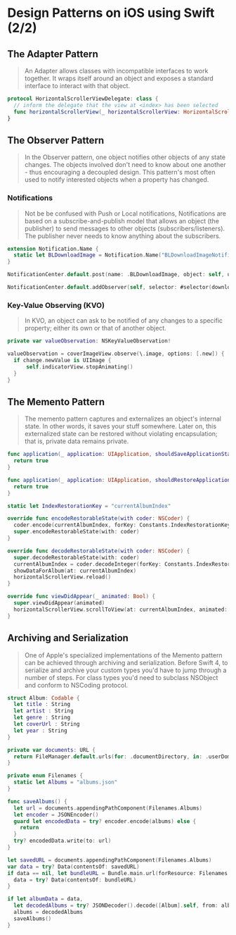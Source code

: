 # Design Patterns on iOS using Swift (2/2)


## The Adapter Pattern

> An Adapter allows classes with incompatible interfaces to work together. It wraps itself around an object and exposes a standard interface to interact with that object.

~~~swift
protocol HorizontalScrollerViewDelegate: class {
  // inform the delegate that the view at <index> has been selected
  func horizontalScrollerView(_ horizontalScrollerView: HorizontalScrollerView, didSelectViewAt index: Int)
}
~~~

## The Observer Pattern

> In the Observer pattern, one object notifies other objects of any state changes. The objects involved don't need to know about one another - thus encouraging a decoupled design. This pattern's most often used to notify interested objects when a property has changed.

### Notifications

> Not be be confused with Push or Local notifications, Notifications are based on a subscribe-and-publish model that allows an object (the publisher) to send messages to other objects (subscribers/listeners). The publisher never needs to know anything about the subscribers.

~~~swift
extension Notification.Name {
  static let BLDownloadImage = Notification.Name("BLDownloadImageNotification")
}
~~~

~~~swift
NotificationCenter.default.post(name: .BLDownloadImage, object: self, userInfo: ["imageView": coverImageView, "coverUrl" : coverUrl])
~~~

~~~swift
NotificationCenter.default.addObserver(self, selector: #selector(downloadImage(with:)), name: .BLDownloadImage, object: nil)
~~~


### Key-Value Observing (KVO)

> In KVO, an object can ask to be notified of any changes to a specific property; either its own or that of another object.

~~~swift
private var valueObservation: NSKeyValueObservation!
~~~

~~~swift
valueObservation = coverImageView.observe(\.image, options: [.new]) { [unowned self] observed, change in
  if change.newValue is UIImage {
      self.indicatorView.stopAnimating()
  }
}
~~~


## The Memento Pattern

> The memento pattern captures and externalizes an object's internal state. In other words, it saves your stuff somewhere. Later on, this externalized state can be restored without violating encapsulation; that is, private data remains private.

~~~swift
func application(_ application: UIApplication, shouldSaveApplicationState coder: NSCoder) -> Bool {
  return true
}

func application(_ application: UIApplication, shouldRestoreApplicationState coder: NSCoder) -> Bool {
  return true
}
~~~

~~~swift
static let IndexRestorationKey = "currentAlbumIndex"
~~~

~~~swift
override func encodeRestorableState(with coder: NSCoder) {
  coder.encode(currentAlbumIndex, forKey: Constants.IndexRestorationKey)
  super.encodeRestorableState(with: coder)
}

override func decodeRestorableState(with coder: NSCoder) {
  super.decodeRestorableState(with: coder)
  currentAlbumIndex = coder.decodeInteger(forKey: Constants.IndexRestorationKey)
  showDataForAlbum(at: currentAlbumIndex)
  horizontalScrollerView.reload()
}
~~~

~~~swift
override func viewDidAppear(_ animated: Bool) {
  super.viewDidAppear(animated)
  horizontalScrollerView.scrollToView(at: currentAlbumIndex, animated: false)
}
~~~

## Archiving and Serialization

> One of Apple's specialized implementations of the Memento pattern can be achieved through archiving and serialization. Before Swift 4, to serialize and archive your custom types you'd have to jump through a number of steps. For class types you'd need to subclass NSObject and conform to NSCoding protocol.

~~~swift
struct Album: Codable {
  let title : String
  let artist : String
  let genre : String
  let coverUrl : String
  let year : String
}
~~~

~~~swift
private var documents: URL {
  return FileManager.default.urls(for: .documentDirectory, in: .userDomainMask)[0]
}

private enum Filenames {
  static let Albums = "albums.json"
}

func saveAlbums() {
  let url = documents.appendingPathComponent(Filenames.Albums)
  let encoder = JSONEncoder()
  guard let encodedData = try? encoder.encode(albums) else {
    return
  }
  try? encodedData.write(to: url)
}
~~~

~~~swift
let savedURL = documents.appendingPathComponent(Filenames.Albums)
var data = try? Data(contentsOf: savedURL)
if data == nil, let bundleURL = Bundle.main.url(forResource: Filenames.Albums, withExtension: nil) {
  data = try? Data(contentsOf: bundleURL)
}

if let albumData = data,
  let decodedAlbums = try? JSONDecoder().decode([Album].self, from: albumData) {
  albums = decodedAlbums
  saveAlbums()
}
~~~
